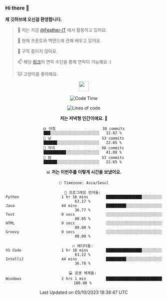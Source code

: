 ### Hi there 👋

**제 깃허브에 오신걸 환영합니다.**
 > 🔭 저는 지금 [@Feather-IT](https://www.github.com/Feather-IT) 에서 활동하고 있어요.
> 
 >  🌱 현재 프론트와 백엔드에 관해 배우고 있어요.
> 
 >  🚫 구직 중이지 않아요.
> 
 > 📫 해당 [링크](https://litt.ly/wh3nilvyou)의 연락 수단을 통해 연락이 가능해요 :)
>
 > 🐱 고양이를 좋아해요.

<div align="center"> 
 <a href="https://litt.ly/wh3nilvyou">
    <img src="https://github.githubassets.com/images/mona-loading-default.gif" width="32" />
 </a>

<!--START_SECTION:waka-->
![Code Time](http://img.shields.io/badge/Code%20Time-64%20hrs%2027%20mins-blue)

![Lines of code](https://img.shields.io/badge/%EC%A0%80%EB%8A%94%20%EC%97%AC%ED%83%9C%EA%B9%8C%EC%A7%80%20-308.8%20thousand%20%EC%A4%84%EC%9D%98%20%EC%BD%94%EB%93%9C%EB%A5%BC%20%EC%9E%91%EC%84%B1%ED%96%88%EC%96%B4%EC%9A%94.-blue)

**저는 저녁형 인간이에요. 🦉** 

```text
🌞 아침                     30 commits          ███░░░░░░░░░░░░░░░░░░░░░░   12.82 % 
🌆 낮　                     53 commits          ██████░░░░░░░░░░░░░░░░░░░   22.65 % 
🌃 저녁                     98 commits          ██████████░░░░░░░░░░░░░░░   41.88 % 
🌙 밤　                     53 commits          ██████░░░░░░░░░░░░░░░░░░░   22.65 % 
```


📊 **저는 이번주를 이렇게 시간을 보냈어요.** 

```text
🕑︎ Timezone: Asia/Seoul

💬 프로그래밍 언어들: 
Python                   1 hr 16 mins        ████████████████░░░░░░░░░   63.17 % 
Java                     44 mins             █████████░░░░░░░░░░░░░░░░   36.77 % 
Text                     0 secs              ░░░░░░░░░░░░░░░░░░░░░░░░░   00.05 % 
HTML                     0 secs              ░░░░░░░░░░░░░░░░░░░░░░░░░   00.00 % 
Groovy                   0 secs              ░░░░░░░░░░░░░░░░░░░░░░░░░   00.00 % 

🔥 에디터들: 
VS Code                  1 hr 16 mins        ████████████████░░░░░░░░░   63.22 % 
IntelliJ                 44 mins             █████████░░░░░░░░░░░░░░░░   36.78 % 

💻 운영 체제들: 
Windows                  2 hrs 1 min         █████████████████████████   100.00 % 
```


 Last Updated on 05/10/2023 18:38:47 UTC
<!--END_SECTION:waka-->
</div>

